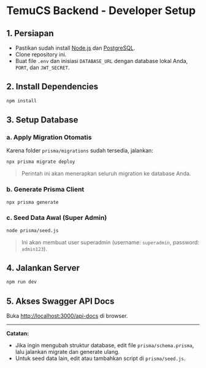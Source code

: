 # TemuCS Backend - Developer Setup

## 1. Persiapan

- Pastikan sudah install [Node.js](https://nodejs.org/) dan [PostgreSQL](https://www.postgresql.org/).
- Clone repository ini.
- Buat file `.env` dan inisiasi `DATABASE_URL` dengan database lokal Anda, `PORT`, dan `JWT_SECRET`.

## 2. Install Dependencies

```sh
npm install
```

## 3. Setup Database

### a. Apply Migration Otomatis

Karena folder `prisma/migrations` sudah tersedia, jalankan:

```sh
npx prisma migrate deploy
```
> Perintah ini akan menerapkan seluruh migration ke database Anda.

### b. Generate Prisma Client

```sh
npx prisma generate
```

### c. Seed Data Awal (Super Admin)

```sh
node prisma/seed.js
```
> Ini akan membuat user superadmin (username: `superadmin`, password: `admin123`).

## 4. Jalankan Server

```sh
npm run dev
```

## 5. Akses Swagger API Docs

Buka [http://localhost:3000/api-docs](http://localhost:3000/api-docs) di browser.

---

**Catatan:**  
- Jika ingin mengubah struktur database, edit file `prisma/schema.prisma`, lalu jalankan migrate dan generate ulang.
- Untuk seed data lain, edit atau tambahkan script di `prisma/seed.js`.
